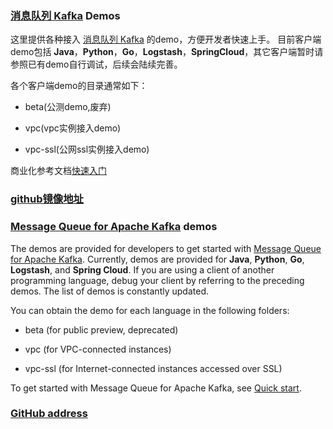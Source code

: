 ### [消息队列 Kafka](https://www.aliyun.com/product/kafka) Demos
这里提供各种接入 [消息队列 Kafka](https://www.aliyun.com/product/kafka) 的demo，方便开发者快速上手。
目前客户端demo包括 **Java**，**Python**，**Go**，**Logstash**，**SpringCloud**，其它客户端暂时请参照已有demo自行调试，后续会陆续完善。

各个客户端demo的目录通常如下：

- beta(公测demo,废弃)

- vpc(vpc实例接入demo)

- vpc-ssl(公网ssl实例接入demo)


商业化参考文档[快速入门](https://help.aliyun.com/document_detail/99949.html?spm=a2c4g.11186623.6.554.2be1c453UXdc4D) 

### [github镜像地址](https://github.com/AliwareMQ/aliware-kafka-demos)


### [Message Queue for Apache Kafka](https://www.aliyun.com/product/kafka) demos
The demos are provided for developers to get started with [Message Queue for Apache Kafka](https://www.aliyun.com/product/kafka).
Currently, demos are provided for **Java**, **Python**, **Go**, **Logstash**, and **Spring Cloud**. If you are using a client of another programming language, debug your client by referring to the preceding demos. The list of demos is constantly updated.

You can obtain the demo for each language in the following folders:

- beta (for public preview, deprecated)

- vpc (for VPC-connected instances)

- vpc-ssl (for Internet-connected instances accessed over SSL)


To get started with Message Queue for Apache Kafka, see [Quick start](https://help.aliyun.com/document_detail/99949.html?spm=a2c4g.11186623.6.554.2be1c453UXdc4D).

### [GitHub address](https://github.com/AliwareMQ/aliware-kafka-demos)

